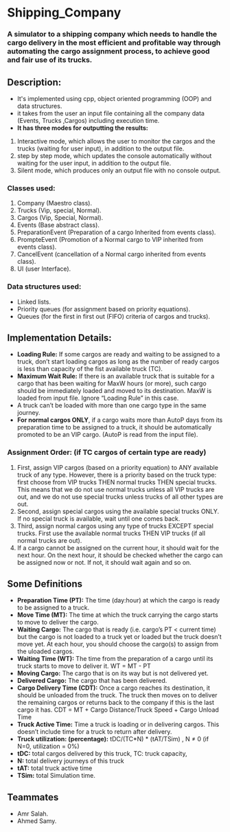 # Shipping_Company
### A simulator to a shipping company which needs to handle the cargo delivery in the most efficient and profitable way through automating the cargo assignment process, to achieve good and fair use of its trucks.
## **Description:**
- It's implemented using cpp, object oriented programming (OOP) and data structures.
- it takes from the user an input file containing all the company data (Events, Trucks ,Cargos) including execution time.
- **It has three modes for outputting the results:**
1. Interactive mode, which allows the user to monitor the cargos and the trucks (waiting for user input), in addition to the output file.
2. step by step mode,  which updates the console automatically without waiting for the user input, in addition to the output file.
3. Silent mode, which produces only an output file with no console output. 
### Classes used:
1. Company (Maestro class).
2. Trucks (Vip, special, Normal).
3. Cargos (Vip, Special, Normal).
4. Events (Base abstract class).
5. PreparationEvent (Preparation of a cargo Inherited from events class).
6. PrompteEvent (Promotion of a Normal cargo to VIP inherited from events class).
7. CancelEvent (cancellation of a Normal cargo inherited from events class).
8. UI (user Interface).
### Data structures used:
- Linked lists.
- Priority queues (for assignment based on priority equations).
- Queues (for the first in first out (FIFO) criteria of cargos and trucks).
## Implementation Details:
- **Loading Rule:** If some cargos are ready and waiting to be assigned to a truck,
don’t start loading cargos as long as the number of ready cargos is less than
capacity of the fist available truck (TC).
- **Maximum Wait Rule:** If there is an available truck that is suitable for a cargo that
has been waiting for MaxW hours (or more), such cargo should be immediately
loaded and moved to its destination. MaxW is loaded from input file. Ignore
“Loading Rule” in this case.
- A truck can’t be loaded with more than one cargo type in the same journey.
- **For normal cargos ONLY**, if a cargo waits more than AutoP days from its
preparation time to be assigned to a truck, it should be automatically
promoted to be an VIP cargo. (AutoP is read from the input file).
### Assignment Order: (if TC cargos of certain type are ready)
1. First, assign VIP cargos (based on a priority equation) to ANY available truck of any type. However, there is a
priority based on the truck type: first choose from VIP trucks THEN normal
trucks THEN special trucks. This means that we do not use normal trucks unless
all VIP trucks are out, and we do not use special trucks unless trucks of all other
types are out.
2. Second, assign special cargos using the available special trucks ONLY. If no
special truck is available, wait until one comes back.
3. Third, assign normal cargos using any type of trucks EXCEPT special trucks.
First use the available normal trucks THEN VIP trucks (if all normal trucks are
out).
4. If a cargo cannot be assigned on the current hour, it should wait for the next
hour. On the next hour, it should be checked whether the cargo can be assigned
now or not. If not, it should wait again and so on.
## Some Definitions
- **Preparation Time (PT):** The time (day:hour) at which the cargo is ready
to be assigned to a truck.
- **Move Time (MT):** The time at which the truck carrying the cargo starts to
move to deliver the cargo.
- **Waiting Cargo:** The cargo that is ready (i.e. cargo’s PT < current time) but
the cargo is not loaded to a truck yet or loaded but the truck doesn’t move yet.
At each hour, you should choose the cargo(s) to assign from the uloaded cargos.
- **Waiting Time (WT):** The time from the preparation of a cargo until its
truck starts to move to deliver it.
WT = MT - PT
- **Moving Cargo:** The cargo that is on its way but is not delivered yet.
- **Delivered Cargo:** The cargo that has been delivered.
- **Cargo Delivery Time (CDT):**
Once a cargo reaches its destination, it should be unloaded from the truck. The
truck then moves on to deliver the remaining cargos or returns back to the
company if this is the last cargo it has.
CDT = MT + Cargo Distance/Truck Speed + Cargo Unload Time
- **Truck Active Time:** Time a truck is loading or in delivering cargos. This
doesn’t include time for a truck to return after delivery.
- **Truck utilization: (percentage):**
tDC/(TC*N) * (tAT/TSim) , N ≠ 0 (if N=0, utilization = 0%)
- **tDC:** total cargos delivered by this truck, TC: truck capacity,
- **N:** total delivery journeys of this truck
- **tAT:** total truck active time
- **TSim:** total Simulation time.
## Teammates
- Amr Salah.
- Ahmed Samy.
